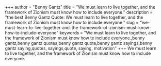 +++
author = "Benny Gantz"
title = "We must learn to live together, and the framework of Zionism must know how to include everyone."
description = "the best Benny Gantz Quote: We must learn to live together, and the framework of Zionism must know how to include everyone."
slug = "we-must-learn-to-live-together-and-the-framework-of-zionism-must-know-how-to-include-everyone"
keywords = "We must learn to live together, and the framework of Zionism must know how to include everyone.,benny gantz,benny gantz quotes,benny gantz quote,benny gantz sayings,benny gantz saying,quotes, sayings,quote, saying, motivation"
+++
We must learn to live together, and the framework of Zionism must know how to include everyone.
